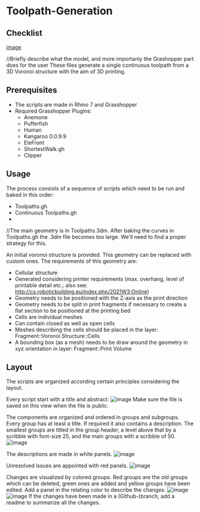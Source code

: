 # Toolpath-Generation
## Checklist
[image](https://user-images.githubusercontent.com/79973649/110300592-54208880-7ff7-11eb-9b82-80e1ff1f0fbc.png)


//Briefly describe what the model, and more importanly the Grashopper part does for the user
These files generate a single continuous toolpath from a 3D Voronoi structure with the aim of 3D printing.

## Prerequisites
- The scripts are made in Rhino 7 and Grasshopper
- Required Grasshopper Plugins:
  - Anemone
  - Pufferfish
  - Human
  - Kangaroo 0.0.9.9
  - EleFront
  - ShortestWalk.gh
  - Clipper

## Usage
The process consists of a sequence of scripts which need to be run and baked in this order:
- Toolpaths.gh
- Continuous Toolpaths.gh
- 
//The main geometry is in Toolpaths.3dm. After baking the curves in Toolpaths.gh the .3dm file becomes too large. We'll need to find a proper strategy for this.


An initial voronoi structure is provided. This geometry can be replaced with custom ones. The requirements of this geometry are:
- Cellular structure
- Generated considering printer requirements (max. overhang, level of printable detail etc.; also see: http://cs.roboticbuilding.eu/index.php/2021W3:Online)
- Geometry needs to be positioned with the Z-axis as the print direction
- Geometry needs to be split in print fragments if necessary to create a flat section to be positioned at the printing bed
- Cells are individual meshes
- Can contain closed as well as open cells
- Meshes describing the cells should be placed in the layer: Fragment::Voronoi Structure::Cells
- A bounding box (as a mesh) needs to be draw around the geometry in xyz orientation in layer: Fragment::Print Volume



## Layout
The scripts are organized according certain principles considering the layout. 

Every script start with a title and abstract:
![image](https://user-images.githubusercontent.com/79973649/110442889-9a3f2000-80bb-11eb-8a9f-126067af3967.png)
Make sure the file is saved on this view when the file is public.

The components are organized and ordered in groups and subgroups. Every group has at least a title. If required it also contains a description. The smallest groups are titled in the group header, a level above that by a scribble with font-size 25, and the main groups with a scribble of 50.
![image](https://user-images.githubusercontent.com/79973649/110443530-4f71d800-80bc-11eb-814d-444d47377813.png)

The descriptions are made in white panels.
![image](https://user-images.githubusercontent.com/79973649/110443719-8516c100-80bc-11eb-8f4e-a6d0db2a8e33.png)

Unresolved issues are appointed with red panels.
![image](https://user-images.githubusercontent.com/79973649/110444078-e8a0ee80-80bc-11eb-8e5d-b0ee60f26790.png)

Changes are visualized by colored groups. Red groups are the old groups which can be deleted, green ones are added and yellow groups have been edited. Add a panel in the relating color to describe the changes.
![image](https://user-images.githubusercontent.com/79973649/110445019-fc008980-80bd-11eb-8929-65c0a9571418.png)
![image](https://user-images.githubusercontent.com/79973649/110445135-1c304880-80be-11eb-9902-e7f920dd7066.png)
If the changes have been made in a (Github-)branch, add a readme to summarize all the changes.
